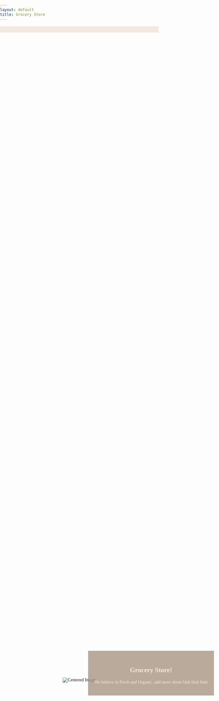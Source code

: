 ```yaml
---
layout: default
title: Grocery Store
---
```


<html lang="en">
<head>
    <meta charset="UTF-8">
    <meta name="viewport" content="width=device-width, initial-scale=1.0">
    <title>Grocery Store</title>
    <style>
        header {
    background-color: #f2e9e1;
    color: #fff;
    padding: 10px 0;
        }
        nav ul {
            list-style: none;
            padding: 30px;
            text-align: right;
        }
        nav ul li {
            display: inline;
            margin-right: 20px;
        }
        nav ul li a {
            text-decoration: none;
            color: #fff;
            font-weight: bold;
            font-family:
        }
        body {
            font-family: "Verdana";
        }
        .center-image {
            display: flex;
            justify-content: center;
            align-items: center;
            height: 100vh;
        }
        .center-image img {
            max-width: 80%;
            max-height: 80%;
        }
        h1 {
            text-align: center;
        }
        header {
            background-color: #f2e9e1;
            color: #fff;
            padding: 10px 0;
        }
        .row {
            display: flex;
            justify-content: space-around;
            margin-top: 20px;
        }
        .group {
            text-align: center;
            max-width: 30%;
            max-height: 30%;
        }
        .home-link {
            color: #ab9784;
        }
        .text-box {
            position: absolute;
            background-color: rgba(171,151,132,0.8);
            color: #f2e9e1;
            padding: 20px;
            text-align: center;
            top: 50%; 
            left: 50%; 
            transform: translate(-50%, 50%); 
        }
    </style>
</head>
<body>
    <header>
    </header>
    <div class="center-image">
        <img src="https://github.com/tarasehdave/frontend/assets/39902320/e911966c-fd54-4b0a-8e81-89d80f4d9b0e" alt="Centered Image">
    </div>
    <div class="text-box">
        <h2>Grocery Store!</h2>
        <p>We believe in Fresh and Organic. add more about blah blah blah</p>
    </div>
    <div class="row">
    <div class="row">
        <div class="group">
            <img src="https://github.com/tarasehdave/frontend/assets/39902320/d5f2df5a-833d-4357-bf75-f82fbba3b424" alt="Fruits Image">
            <h2 class="home-link">fruits</h2>
        </div>
        <div class="group">
            <img src="https://github.com/tarasehdave/frontend/assets/39902320/6a847f79-2411-4ca6-b828-eee3be8aaceb" alt="Vegetables Image">
            <h2 class="home-link">vegetables</h2>
        </div>
        <div class="group">
            <img src="https://github.com/tarasehdave/frontend/assets/39902320/8023b996-7101-4eab-8ad9-5677be088b65" alt="Bread Image">
            <h2 class="home-link">bread</h2>
        </div>
    </div>

<head>
    <style>
        body, html {
            margin: 0;
            padding: 0;
            overflow: hidden;
        }
        .background {
            width: 200vw;
            height: 100vh;
            background: url('https://user-images.githubusercontent.com/115954616/275579364-e2731695-21fc-4dff-b4d1-d0ac01d9d549.jpeg') repeat-x;
            position: absolute;
            top: 0;
            left: 0;
            animation: scrollBackground 5s linear infinite;
        }
        @keyframes scrollBackground {
            from {
                transform: translateX(100%);
            }
            to {
                transform: translateX(-100%);
            }
        }
    </style>
</head>


<!--
---
layout: default
title: Grocery Store
---

<html lang="en">
<head>
    <meta charset="UTF-8">
    <meta name="viewport" content="width=device-width, initial-scale=1.0">
    <title>Grocery Store</title>
    <style>
        header {
    background-color: #f2e9e1;
    color: #fff;
    padding: 10px 0;
        }
        nav ul {
            list-style: none;
            padding: 30px;
            text-align: right;
        }
        nav ul li {
            display: inline;
            margin-right: 20px;
        }
        nav ul li a {
            text-decoration: none;
            color: #fff;
            font-weight: bold;
            font-family:
        }
        body {
            font-family: "Verdana";
        }
        .center-image {
            display: flex;
            justify-content: center;
            align-items: center;
            height: 100vh;
        }
        .center-image img {
            max-width: 80%;
            max-height: 80%;
        }
        h1 {
            text-align: center;
        }
        header {
            background-color: #f2e9e1;
            color: #fff;
            padding: 10px 0;
        }
        .row {
            display: flex;
            justify-content: space-around;
            margin-top: 20px;
        }
        .group {
            text-align: center;
            max-width: 30%;
            max-height: 30%;
        }
        .home-link {
            color: #ab9784;
        }
        .text-box {
            position: absolute;
            background-color: rgba(171,151,132,0.8);
            color: #f2e9e1;
            padding: 20px;
            text-align: center;
            top: 50%; 
            left: 50%; 
            transform: translate(-50%, 50%); 
        }
    </style>
</head>
<body>
    <header>
    </header>
    <div class="center-image">
        <img src="https://github.com/tarasehdave/frontend/assets/39902320/e911966c-fd54-4b0a-8e81-89d80f4d9b0e" alt="Centered Image">
    </div>
    <div class="text-box">
        <h2>Grocery Store!</h2>
        <p>We believe in Fresh and Organic. add more about blah blah blah</p>
    </div>
    <div class="row">
    <div class="row">
        <div class="group">
            <img src="https://github.com/tarasehdave/frontend/assets/39902320/d5f2df5a-833d-4357-bf75-f82fbba3b424" alt="Fruits Image">
            <h2 class="home-link">fruits</h2>
        </div>
        <div class="group">
            <img src="https://github.com/tarasehdave/frontend/assets/39902320/6a847f79-2411-4ca6-b828-eee3be8aaceb" alt="Vegetables Image">
            <h2 class="home-link">vegetables</h2>
        </div>
        <div class="group">
            <img src="https://github.com/tarasehdave/frontend/assets/39902320/8023b996-7101-4eab-8ad9-5677be088b65" alt="Bread Image">
            <h2 class="home-link">bread</h2>
        </div>
    </div>


<!--
</body>
</html>
%%javascript
import GameObject from './GameObject.js';

export class Background extends GameObject {
    constructor(canvas, image, gameSpeed, speedRatio, initialXPosition, initialSpeed, initialWidth) {
        super(canvas, image, gameSpeed, speedRatio);
        this.x = initialXPosition; // Set the initial horizontal position of the background
        this.speed = initialSpeed; // Set the initial speed of the background
        this.width = initialWidth || image.width; // Set the initial width of the background
    }

    update() {
        this.x = (this.x - this.speed) % this.width;
    }

    draw() {
        this.ctx.drawImage(this.image, this.x, this.y);
        this.ctx.drawImage(this.image, this.x + this.width, this.y);
    }
}

export function initBackground(canvas, image, gameSpeed, speedRatio, initialXPosition, initialSpeed, initialWidth) {
    // Build game object
    var background = new Background(canvas, image, gameSpeed, speedRatio, initialXPosition, initialSpeed, initialWidth);

    // Prepare Window extents related to viewport
    const maxWidth = window.innerWidth;
    const maxHeight = window.innerHeight;

    // Setup background constant to adjust display size
    const ADJUST = 1.42; // visual layer adjust, use "1" for a perfect loop

    // Set Dimensions to match the image width
    const canvasWidth = maxWidth;
    const canvasHeight = canvasWidth / background.aspect_ratio; // height is oriented by width
    const canvasLeft = 0; // Start image from the left edge horizontally
    const canvasTop = (maxHeight - canvasHeight) / 2; // center image vertically

    // Set dimensions for the background canvas
    canvas.width = background.width / ADJUST;
    canvas.height = background.height / ADJUST;
    // Set Style properties for the background canvas
    canvas.style.width = `${canvasWidth}px`;
    canvas.style.height = `${canvasHeight}px`;
    canvas.style.position = 'absolute';
    canvas.style.left = `${canvasLeft}px`;
    canvas.style.top = `${canvasTop}px`;

    return background;
}

// Get canvas element
const canvas = document.getElementById('canvas');

// Actual Image URLS
const backgroundImageUrl = 'https://github.com/tarasehdave/frontend/assets/39902320/e911966c-fd54-4b0a-8e81-89d80f4d9b0e';
const fruitsImageUrl = 'https://github.com/tarasehdave/frontend/assets/39902320/d5f2df5a-833d-4357-bf75-f82fbba3b424';
const vegetablesImageUrl = 'https://github.com/tarasehdave/frontend/assets/39902320/6a847f79-2411-4ca6-b828-eee3be8aaceb';
const breadImageUrl = 'https://github.com/tarasehdave/frontend/assets/39902320/8023b996-7101-4eab-8ad9-5677be088b65';

const backgroundImg = new Image();
backgroundImg.src = backgroundImageUrl;
backgroundImg.onload = () => {
    // Image loaded successfully
    const fruitsImg = new Image();
    fruitsImg.src = fruitsImageUrl;
    fruitsImg.onload = () => {
        // Fruits image loaded successfully
        const vegetablesImg = new Image();
        vegetablesImg.src = vegetablesImageUrl;
        vegetablesImg.onload = () => {
            // Vegetables image loaded successfully
            const breadImg = new Image();
            breadImg.src = breadImageUrl;
            breadImg.onload = () => {
                // Bread image loaded successfully
                const background = initBackground(canvas, backgroundImg, 2, 1, 0, 2, backgroundImg.width);
            };
            // Handle error for bread image
            breadImg.onerror = handleImageError;
        };
        // Handle error for vegetables image
        vegetablesImg.onerror = handleImageError;
    };
    // Handle error for fruits image
    fruitsImg.onerror = handleImageError;
};
// Handle error for background image
backgroundImg.onerror = handleImageError;

function handleImageError(event) {
    console.error('Error loading image:', event.target.src);
}
---

<script type="module">

import GameObject from '{{site.baseurl}}/assets/js/GameObject.js';

export class Background extends GameObject {
    constructor(canvas, image, gameSpeed, speedRatio, initialXPosition, initialSpeed, initialWidth) {
        super(canvas, image, gameSpeed, speedRatio);
        this.x = initialXPosition; // Set the initial horizontal position of the background
        this.speed = initialSpeed; // Set the initial speed of the background
        this.width = initialWidth || image.width; // Set the initial width of the background
    }

    update() {
        this.x = (this.x - this.speed) % this.width;
    }

    draw() {
        this.ctx.drawImage(this.image, this.x, this.y);
        this.ctx.drawImage(this.image, this.x + this.width, this.y);
    }
}

export function initBackground(canvas, image, gameSpeed, speedRatio, initialXPosition, initialSpeed, initialWidth) {
    // Build game object
    var background = new Background(canvas, image, gameSpeed, speedRatio, initialXPosition, initialSpeed, initialWidth);

    // Prepare Window extents related to viewport
    const maxWidth = window.innerWidth;
    const maxHeight = window.innerHeight;

    // Setup background constant to adjust display size
    const ADJUST = 1.42; // visual layer adjust, use "1" for a perfect loop

    // Set Dimensions to match the image width
    const canvasWidth = maxWidth;
    const canvasHeight = canvasWidth / background.aspect_ratio; // height is oriented by width
    const canvasLeft = 0; // Start image from the left edge horizontally
    const canvasTop = (maxHeight - canvasHeight) / 2; // center image vertically

    // Set dimensions for the background canvas
    canvas.width = background.width / ADJUST;
    canvas.height = background.height / ADJUST;
    // Set Style properties for the background canvas
    canvas.style.width = `${canvasWidth}px`;
    canvas.style.height = `${canvasHeight}px`;
    canvas.style.position = 'absolute';
    canvas.style.left = `${canvasLeft}px`;
    canvas.style.top = `${canvasTop}px`;

    return background;
}

// Get canvas element
const canvas = document.getElementById('canvas');

// Actual Image URLS
const backgroundImageUrl = 'https://github.com/tarasehdave/frontend/assets/115954616/e2731695-21fc-4dff-b4d1-d0ac01d9d549';
const fruitsImageUrl = 'https://github.com/tarasehdave/frontend/assets/39902320/d5f2df5a-833d-4357-bf75-f82fbba3b424';
const vegetablesImageUrl = 'https://github.com/tarasehdave/frontend/assets/39902320/6a847f79-2411-4ca6-b828-eee3be8aaceb';
const breadImageUrl = 'https://github.com/tarasehdave/frontend/assets/39902320/8023b996-7101-4eab-8ad9-5677be088b65';

const backgroundImg = new Image();
backgroundImg.src = backgroundImageUrl;
backgroundImg.onload = () => {
    // Image loaded successfully
    const fruitsImg = new Image();
    fruitsImg.src = fruitsImageUrl;
    fruitsImg.onload = () => {
        // Fruits image loaded successfully
        const vegetablesImg = new Image();
        vegetablesImg.src = vegetablesImageUrl;
        vegetablesImg.onload = () => {
            // Vegetables image loaded successfully
            const breadImg = new Image();
            breadImg.src = breadImageUrl;
            breadImg.onload = () => {
                // Bread image loaded successfully
                const background = initBackground(canvas, backgroundImg, 2, 1, 0, 2, backgroundImg.width);
            };
            // Handle error for bread image
            breadImg.onerror = handleImageError;
        };
        // Handle error for vegetables image
        vegetablesImg.onerror = handleImageError;
    };
    // Handle error for fruits image
    fruitsImg.onerror = handleImageError;
};
// Handle error for background image
backgroundImg.onerror = handleImageError;

function handleImageError(event) {
    console.error('Error loading image:', event.target.src);
}
</script>
-->